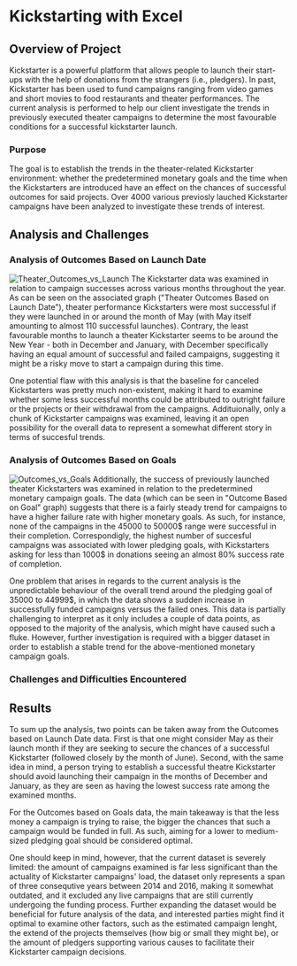 # Kickstarting with Excel

## Overview of Project
Kickstarter is a powerful platform that allows people to launch their start-ups with the help of donations from the strangers (i.e., pledgers). In past, Kickstarter has been used to fund campaigns ranging from video games and short movies to food restaurants and theater performances. The current analysis is performed to help our client investigate the trends in previously executed theater campaigns to determine the most favourable conditions for a successful kickstarter launch.
### Purpose
The goal is to establish the trends in the theater-related Kickstarter environment: whether the predetermined monetary goals and the time when the Kickstarters are introduced have an effect on the chances of successful outcomes for said projects. Over 4000 various previosly lauched Kickstarter campaigns have been analyzed to investigate these trends of interest.
## Analysis and Challenges

### Analysis of Outcomes Based on Launch Date
![Theater_Outcomes_vs_Launch](https://user-images.githubusercontent.com/99566803/157083064-dcf6fbf9-af52-489d-ad9b-c57fecd033dd.png)
The Kickstarter data was examined in relation to campaign successes across various months throughout the year. As can be seen on the associated graph ("Theater Outcomes Based on Launch Date"), theater performance Kickstarters were most successful if they were launched in or around the month of May (with May itself amounting to almost 110 successful launches). Contrary, the least favourable months to launch a theater Kickstarter seems to be around the New Year - both in December and January, with December specifically having an equal amount of successful and failed campaigns, suggesting it might be a risky move to start a campaign during this time.

One potential flaw with this analysis is that the baseline for canceled Kickstarters was pretty much non-existent, making it hard to examine whether some less successful months could be attributed to outright failure or the projects or their withdrawal from the campaigns. Addituionally, only a chunk of Kickstarter campaigns was examined, leaving it an open possibility for the overall data to represent a somewhat different story in terms of succesful trends.
### Analysis of Outcomes Based on Goals
![Outcomes_vs_Goals](https://user-images.githubusercontent.com/99566803/157083080-f034b1f6-ff13-4e2a-b063-df8f1be3b433.png)
Additionally, the success of previously launched theater Kickstarters was examined in relation to the predetermined monetary campaign goals. The data (which can be seen in "Outcome Based on Goal" graph) suggests that there is a fairly steady trend for campaigns to have a higher failure rate with higher monetary goals. As such, for instance, none of the campaigns in the 45000 to 50000$ range were successful in their completion. Correspondigly, the highest number of succesful campaigns was associated with lower pledging goals, with Kickstarters asking for less than 1000$ in donations seeing an almost 80% success rate of completion.

One problem that arises in regards to the current analysis is the unpredictable behaviour of the overall trend around the pledging goal of 35000 to 44999$, in which the data shows a sudden increase in successfully funded campaigns versus the failed ones. This data is partially challenging to interpret as it only includes a couple of data points, as opposed to the majority of the analysis, which might have caused such a fluke. However, further investigation is required with a bigger dataset in order to establish a stable trend for the above-mentioned monetary campaign goals.
### Challenges and Difficulties Encountered

## Results
To sum up the analysis, two points can be taken away from the Outcomes based on Launch Date data. First is that one might consider May as their launch month if they are seeking to secure the chances of a successful Kickstarter (followed closely by the month of June). Second, with the same idea in mind, a person trying to establish a successful theatre Kickstarter should avoid launching their campaign in the months of December and January, as they are seen as having the lowest success rate among the examined months.

For the Outcomes based on Goals data, the main takeaway is that the less money a campaign is trying to raise, the bigger the chances that such a campaign would be funded in full. As such, aiming for a lower to medium-sized pledging goal should be considered optimal.

One should keep in mind, however, that the current dataset is severely limited: the amount of campaigns examined is far less significant than the actuality of Kickstarter campaigns' load, the dataset only represents a span of three consequtive years between 2014 and 2016, making it somewhat outdated, and it excluded any live campaigns that are still currently undergoing the funding process. Further expanding the dataset would be beneficial for future analysis of the data, and interested parties might find it optimal to examine other factors, such as the estimated campaign lenght, the extend of the projects themselves (how big or small they might be), or the amount of pledgers supporting various causes to facilitate their Kickstarter campaign decisions.
